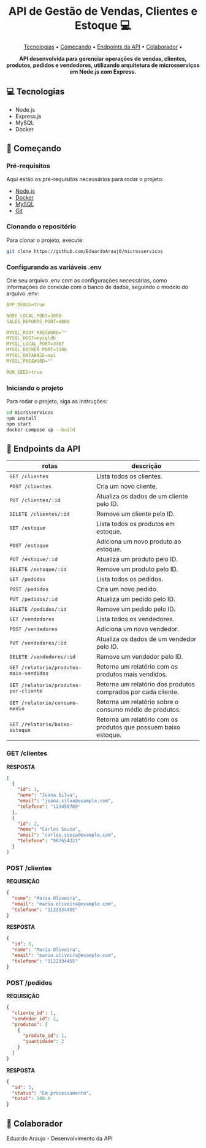 <h1 align="center" style="font-weight: bold;">API de Gestão de Vendas, Clientes e Estoque 💻</h1>

<p align="center">
 <a href="#technologies">Tecnologias</a> • 
 <a href="#started">Começando</a> • 
  <a href="#routes">Endpoints da API</a> •
 <a href="#colab">Colaborador</a> •
</p>

<p align="center">
    <b>API desenvolvida para gerenciar operações de vendas, clientes, produtos, pedidos e vendedores, utilizando arquitetura de microsserviços em Node.js com Express.</b>
</p>

<h2 id="technologies">💻 Tecnologias</h2>

- Node.js
- Express.js
- MySQL
- Docker

<h2 id="started">🚀 Começando</h2>

<h3>Pré-requisitos</h3>

Aqui estão os pré-requisitos necessários para rodar o projeto:

- [Node.js](https://nodejs.org/en/)
- [Docker](https://www.docker.com/)
- [MySQL](https://www.mysql.com/)
- [Git](https://git-scm.com/)

<h3>Clonando o repositório</h3>

Para clonar o projeto, execute:

```bash
git clone https://github.com/EduardoArauj0/microsservicos
```

<h3>Configurando as variáveis .env</h3>

Crie seu arquivo .env com as configurações necessárias, como informações de conexão com o banco de dados, seguindo o modelo do arquivo .env:

```yaml
APP_DEBUG=true

NODE_LOCAL_PORT=3000
SALES_REPORTS_PORT=4000

MYSQL_ROOT_PASSWORD=""
MYSQL_HOST=mysqldb
MYSQL_LOCAL_PORT=3307
MYSQL_DOCKER_PORT=3306
MYSQL_DATABASE=api
MYSQL_PASSWORD=""

RUN_SEED=true
```

<h3>Iniciando o projeto</h3>
Para rodar o projeto, siga as instruções:

```bash
cd microsservicos
npm install
npm start
docker-compose up --build
```

<h2 id="routes">📍 Endpoints da API</h2>

| rotas                                            | descrição                                                       |
| ------------------------------------------------ | --------------------------------------------------------------- |
| <kbd>GET /clientes</kbd>                         | Lista todos os clientes.                                        |
| <kbd>POST /clientes</kbd>                        | Cria um novo cliente.                                           |
| <kbd>PUT /clientes/:id</kbd>                     | Atualiza os dados de um cliente pelo ID.                        |
| <kbd>DELETE /clientes/:id</kbd>                  | Remove um cliente pelo ID.                                      |
| <kbd>GET /estoque</kbd>                          | Lista todos os produtos em estoque.                             |
| <kbd>POST /estoque</kbd>                         | Adiciona um novo produto ao estoque.                            |
| <kbd>PUT /estoque/:id</kbd>                      | Atualiza um produto pelo ID.                                    |
| <kbd>DELETE /estoque/:id</kbd>                   | Remove um produto pelo ID.                                      |
| <kbd>GET /pedidos</kbd>                          | Lista todos os pedidos.                                         |
| <kbd>POST /pedidos</kbd>                         | Cria um novo pedido.                                            |
| <kbd>PUT /pedidos/:id</kbd>                      | Atualiza um pedido pelo ID.                                     |
| <kbd>DELETE /pedidos/:id</kbd>                   | Remove um pedido pelo ID.                                       |
| <kbd>GET /vendedores</kbd>                       | Lista todos os vendedores.                                      |
| <kbd>POST /vendedores</kbd>                      | Adiciona um novo vendedor.                                      |
| <kbd>PUT /vendedores/:id</kbd>                   | Atualiza os dados de um vendedor pelo ID.                       |
| <kbd>DELETE /vendedores/:id</kbd>                | Remove um vendedor pelo ID.                                     |
| <kbd>GET /relatorio/produtos-mais-vendidos</kbd> | Retorna um relatório com os produtos mais vendidos.             |
| <kbd>GET /relatorio/produtos-por-cliente</kbd>   | Retorna um relatório dos produtos comprados por cada cliente.   |
| <kbd>GET /relatorio/consumo-medio</kbd>          | Retorna um relatório sobre o consumo médio de produtos.         |
| <kbd>GET /relatorio/baixo-estoque</kbd>          | Retorna um relatório com os produtos que possuem baixo estoque. |

<h3 id="get-client-detail">GET /clientes</h3>

**RESPOSTA**

```json
[
  {
    "id": 1,
    "nome": "Joana Silva",
    "email": "joana.silva@example.com",
    "telefone": "123456789"
  },
  {
    "id": 2,
    "nome": "Carlos Souza",
    "email": "carlos.souza@example.com",
    "telefone": "987654321"
  }
]
```

<h3 id="post-client-detail">POST /clientes</h3>

**REQUISIÇÃO**

```json
{
  "nome": "Maria Oliveira",
  "email": "maria.oliveira@example.com",
  "telefone": "1122334455"
}
```

**RESPOSTA**

```json
{
  "id": 3,
  "nome": "Maria Oliveira",
  "email": "maria.oliveira@example.com",
  "telefone": "1122334455"
}
```

<h3 id="post-order-detail">POST /pedidos</h3>

**REQUISIÇÃO**

```json
{
  "cliente_id": 1,
  "vendedor_id": 2,
  "produtos": [
    {
      "produto_id": 1,
      "quantidade": 2
    }
  ]
}
```

**RESPOSTA**

```json
{
  "id": 5,
  "status": "Em processamento",
  "total": 200.0
}
```

<h2 id="colab">👥 Colaborador</h2>
Eduardo Araujo - Desenvolvimento da API
